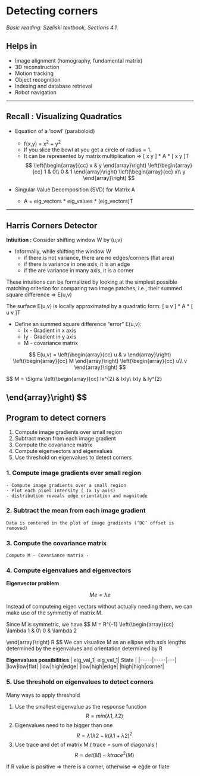 # Detecting corners

_Basic reading: Szeliski textbook, Sections 4.1._

## **Helps in**

- Image alignment (homography, fundamental matrix)
- 3D reconstruction
- Motion tracking
- Object recognition
- Indexing and database retrieval
- Robot navigation

--- 
## **Recall :** Visualizing Quadratics

-  Equation of a ‘bowl’ (paraboloid) 
   -  f(x,y) = x<sup>2</sup> + y<sup>2</sup>
   -  If you slice the bowl at you get a circle of radius = 1.
   -  It can be represented by matrix multiplication => [ x y ] * A * [ x y ]T
$$
\left(\begin{array}{cc} 
x & y
\end{array}\right)
\left(\begin{array}{cc} 
1 & 0\\ 
0 & 1
\end{array}\right)
\left(\begin{array}{cc} 
x\\ 
y
\end{array}\right)
$$ 

- Singular Value Decomposition (SVD) for Matrix A
  - A = eig_vectors * eig_values * (eig_vectors)T
---
##  Harris Corners Detector

**Intiuition :** Consider shifting window W by (u,v)

- Informally, while shifting the window W
  - if there is not variance, there are no edges/corners (flat area)
  - if there is variance in one axis, it is an edge
  - if the are variance in many axis, it is a corner
  
These intuitions can be formalized by looking at the simplest possible matching criterion
for comparing two image patches, i.e., their summed square difference => E(u,v)

The surface E(u,v) is locally approximated by a quadratic form: [ u v ] * A * [ u v ]T
- Define an	summed square difference “error”	E(u,v):	
  - Ix - Gradient in x axis
  - Iy - Gradient in y axis
  - M - covariance matrix

 $$
 E(u,v) = 
\left(\begin{array}{cc} 
u & v
\end{array}\right)
\left(\begin{array}{cc} 
M
\end{array}\right)
\left(\begin{array}{cc} 
u\\ 
v
\end{array}\right)
$$ 

$$
M = \Sigma
\left(\begin{array}{cc} 
Ix^{2} & IxIy\\ 
IxIy & Iy^{2}

\end{array}\right)
$$ 
---
## Program to detect corners

1. Compute image gradients over small region
2. Subtract mean from each image gradient
3. Compute the covariance matrix
4. Compute eigenvectors and eigenvalues
5. Use threshold on eigenvalues to detect corners

### 1. Compute image gradients over small region
    - Compute image gradients over a small region
    - Plot each pixel intensity ( Ix Iy axis)
    - distribution reveals edge orientation and magnitude

### 2. Subtract the mean from each image gradient
    Data is centered in the plot of image gradients (‘DC’ offset is removed)

### 3. Compute the covariance matrix
    Compute M - Covariance matrix -

### 4. Compute eigenvalues and eigenvectors

**Eigenvector problem**



$$ Me = \lambda e $$ 

Instead of computeing eigen vectors without actually needing them, we can make use of the symmetry of matrix M.

Since M is symmetric, we have
$$
M =  R^{-1}
\left(\begin{array}{cc} 
\lambda 1 & 0\\ 
0 & \lambda 2

\end{array}\right)
R
$$ 
We can visualize M as an ellipse with axis lengths determined by the
eigenvalues and orientation determined by R

**Eigenvalues possibilities**
| eig_val_1| eig_val_1| State |
|-----|-----|---|
|low|low|flat|
|low|high|edge|
|low|high|edge|
|high|high|corner|

### 5. Use threshold on eigenvalues to detect corners

Many ways to apply threshold

1. Use the smallest eigenvalue as the response function
   $$ R = min( \lambda 1 , \lambda 2) $$
2. Eigenvalues need to be bigger than one
   $$ R =  \lambda 1 \lambda 2 - k (\lambda 1 + \lambda 2)^{2}  $$
3. Use trace and det of matrix M ( trace = sum of diagonals )
   $$ R =  det(M) - k trace^{2}(M)  $$
    
If R value is positive => there is a corner,
otherwise => egde or flate
